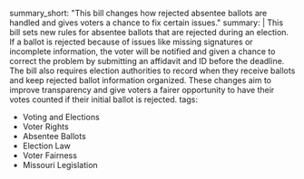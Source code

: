 summary_short: "This bill changes how rejected absentee ballots are handled and gives voters a chance to fix certain issues."
summary: |
  This bill sets new rules for absentee ballots that are rejected during an election. If a ballot is rejected because of issues like missing signatures or incomplete information, the voter will be notified and given a chance to correct the problem by submitting an affidavit and ID before the deadline. The bill also requires election authorities to record when they receive ballots and keep rejected ballot information organized. These changes aim to improve transparency and give voters a fairer opportunity to have their votes counted if their initial ballot is rejected.
tags:
  - Voting and Elections
  - Voter Rights
  - Absentee Ballots
  - Election Law
  - Voter Fairness
  - Missouri Legislation
